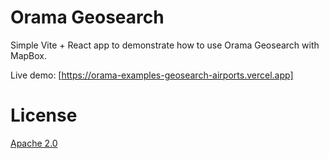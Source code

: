 # Orama Geosearch

Simple Vite + React app to demonstrate how to use Orama Geosearch with MapBox.

Live demo: [https://orama-examples-geosearch-airports.vercel.app]

# License
[Apache 2.0](/LICENSE.md)